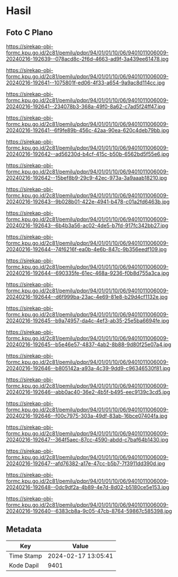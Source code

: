 # Hasil

## Foto C Plano

https://sirekap-obj-formc.kpu.go.id/2c81/pemilu/pdpr/94/01/01/10/06/9401011006009-20240216-192639--078acd8c-2f6d-4663-ad9f-3a439ee61478.jpg

https://sirekap-obj-formc.kpu.go.id/2c81/pemilu/pdpr/94/01/01/10/06/9401011006009-20240216-192641--1075801f-ed06-4f33-a654-9a9ac8d114cc.jpg

https://sirekap-obj-formc.kpu.go.id/2c81/pemilu/pdpr/94/01/01/10/06/9401011006009-20240216-192641--234078b3-368a-49f0-8a62-c7ad5f24ff47.jpg

https://sirekap-obj-formc.kpu.go.id/2c81/pemilu/pdpr/94/01/01/10/06/9401011006009-20240216-192641--6f9fe89b-456c-42aa-90ea-620c4deb79bb.jpg

https://sirekap-obj-formc.kpu.go.id/2c81/pemilu/pdpr/94/01/01/10/06/9401011006009-20240216-192642--ad56230d-b4cf-415c-b50b-6562bd5f55e6.jpg

https://sirekap-obj-formc.kpu.go.id/2c81/pemilu/pdpr/94/01/01/10/06/9401011006009-20240216-192642--15bef8b9-29c9-42ec-973a-3a9aaab18210.jpg

https://sirekap-obj-formc.kpu.go.id/2c81/pemilu/pdpr/94/01/01/10/06/9401011006009-20240216-192643--9b028b01-422e-4941-b478-c01a2fd6463b.jpg

https://sirekap-obj-formc.kpu.go.id/2c81/pemilu/pdpr/94/01/01/10/06/9401011006009-20240216-192643--6b4b3a56-ac02-4de5-b7fd-917fc342bb27.jpg

https://sirekap-obj-formc.kpu.go.id/2c81/pemilu/pdpr/94/01/01/10/06/9401011006009-20240216-192644--74f6216f-ea0b-4e6b-847c-9b356eedf109.jpg

https://sirekap-obj-formc.kpu.go.id/2c81/pemilu/pdpr/94/01/01/10/06/9401011006009-20240216-192644--690335fe-61ec-468a-9236-f0b8d755a3ca.jpg

https://sirekap-obj-formc.kpu.go.id/2c81/pemilu/pdpr/94/01/01/10/06/9401011006009-20240216-192644--d6f999ba-23ac-4e69-81e8-b29d4cf1132e.jpg

https://sirekap-obj-formc.kpu.go.id/2c81/pemilu/pdpr/94/01/01/10/06/9401011006009-20240216-192645--b9a74957-da4c-4ef3-ab35-25e5ba6694fe.jpg

https://sirekap-obj-formc.kpu.go.id/2c81/pemilu/pdpr/94/01/01/10/06/9401011006009-20240216-192645--b5e46e57-4837-4ab2-8b88-9d80f25e07a4.jpg

https://sirekap-obj-formc.kpu.go.id/2c81/pemilu/pdpr/94/01/01/10/06/9401011006009-20240216-192646--b805142a-a93a-4c39-9dd9-c96346530f81.jpg

https://sirekap-obj-formc.kpu.go.id/2c81/pemilu/pdpr/94/01/01/10/06/9401011006009-20240216-192646--abb0ac40-36e2-4b5f-b495-eec9139c3cd5.jpg

https://sirekap-obj-formc.kpu.go.id/2c81/pemilu/pdpr/94/01/01/10/06/9401011006009-20240216-192646--f00c7975-303a-49df-83ab-16bce07404fa.jpg

https://sirekap-obj-formc.kpu.go.id/2c81/pemilu/pdpr/94/01/01/10/06/9401011006009-20240216-192647--364f5aec-87cc-4590-abdd-c7baf64b1430.jpg

https://sirekap-obj-formc.kpu.go.id/2c81/pemilu/pdpr/94/01/01/10/06/9401011006009-20240216-192647--afd76382-a17e-47cc-b5b7-7f3911dd390d.jpg

https://sirekap-obj-formc.kpu.go.id/2c81/pemilu/pdpr/94/01/01/10/06/9401011006009-20240216-192648--0dc9df2a-4b89-4e7d-8d02-b5180ce5e153.jpg

https://sirekap-obj-formc.kpu.go.id/2c81/pemilu/pdpr/94/01/01/10/06/9401011006009-20240216-192640--6383cb8a-9c05-47cb-8764-59867c585398.jpg


## Metadata

| Key        | Value               |
| ---------- | ------------------- |
| Time Stamp | 2024-02-17 13:05:41 |
| Kode Dapil | 9401                |



